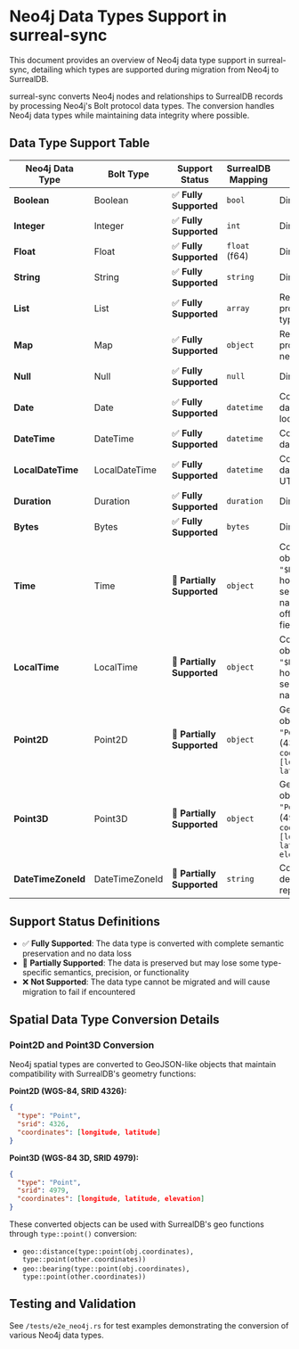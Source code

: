 # Neo4j Data Types Support in surreal-sync

This document provides an overview of Neo4j data type support in surreal-sync, detailing which types are supported during migration from Neo4j to SurrealDB.

surreal-sync converts Neo4j nodes and relationships to SurrealDB records by processing Neo4j's Bolt protocol data types. The conversion handles Neo4j data types while maintaining data integrity where possible.

## Data Type Support Table

| Neo4j Data Type | Bolt Type | Support Status | SurrealDB Mapping | Notes |
|-----------------|-----------|----------------|-------------------|-------|
| **Boolean** | Boolean | ✅ **Fully Supported** | `bool` | Direct conversion |
| **Integer** | Integer | ✅ **Fully Supported** | `int` | Direct conversion |
| **Float** | Float | ✅ **Fully Supported** | `float` (f64) | Direct conversion |
| **String** | String | ✅ **Fully Supported** | `string` | Direct conversion |
| **List** | List | ✅ **Fully Supported** | `array` | Recursively processed, nested types converted |
| **Map** | Map | ✅ **Fully Supported** | `object` | Recursively processed as nested object |
| **Null** | Null | ✅ **Fully Supported** | `null` | Direct conversion |
| **Date** | Date | ✅ **Fully Supported** | `datetime` | Converted to UTC datetime (assumes local timezone) |
| **DateTime** | DateTime | ✅ **Fully Supported** | `datetime` | Converted to UTC datetime |
| **LocalDateTime** | LocalDateTime | ✅ **Fully Supported** | `datetime` | Converted to UTC datetime (assumes UTC) |
| **Duration** | Duration | ✅ **Fully Supported** | `duration` | Direct conversion |
| **Bytes** | Bytes | ✅ **Fully Supported** | `bytes` | Direct conversion |
| **Time** | Time | 🔶 **Partially Supported** | `object` | Converted to object with `type: "$Neo4jTime"`, hour, minute, second, nanosecond, offset_seconds fields |
| **LocalTime** | LocalTime | 🔶 **Partially Supported** | `object` | Converted to object with `type: "$Neo4jLocalTime"`, hour, minute, second, nanosecond fields |
| **Point2D** | Point2D | 🔶 **Partially Supported** | `object` | GeoJSON-like object with `type: "Point"`, `srid` (4326), `coordinates: [longitude, latitude]` |
| **Point3D** | Point3D | 🔶 **Partially Supported** | `object` | GeoJSON-like object with `type: "Point"`, `srid` (4979), `coordinates: [longitude, latitude, elevation]` |
| **DateTimeZoneId** | DateTimeZoneId | 🔶 **Partially Supported** | `string` | Converted to debug string representation |

## Support Status Definitions

- ✅ **Fully Supported**: The data type is converted with complete semantic preservation and no data loss
- 🔶 **Partially Supported**: The data is preserved but may lose some type-specific semantics, precision, or functionality
- ❌ **Not Supported**: The data type cannot be migrated and will cause migration to fail if encountered

## Spatial Data Type Conversion Details

### Point2D and Point3D Conversion

Neo4j spatial types are converted to GeoJSON-like objects that maintain compatibility with SurrealDB's geometry functions:

**Point2D (WGS-84, SRID 4326):**
```json
{
  "type": "Point",
  "srid": 4326,
  "coordinates": [longitude, latitude]
}
```

**Point3D (WGS-84 3D, SRID 4979):**
```json
{
  "type": "Point",
  "srid": 4979,
  "coordinates": [longitude, latitude, elevation]
}
```

These converted objects can be used with SurrealDB's geo functions through `type::point()` conversion:
- `geo::distance(type::point(obj.coordinates), type::point(other.coordinates))`
- `geo::bearing(type::point(obj.coordinates), type::point(other.coordinates))`

## Testing and Validation

See `/tests/e2e_neo4j.rs` for test examples demonstrating the conversion of various Neo4j data types.
